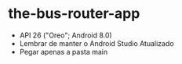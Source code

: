 # the-bus-router-app

* API 26 ("Oreo"; Android 8.0)
* Lembrar de manter o Android Studio Atualizado
* Pegar apenas a pasta main